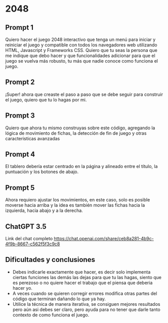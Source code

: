 # 2048

## Prompt 1
Quiero hacer el juego 2048 interactivo que tenga un menú para iniciar y reiniciar el juego y compatible con todos los navegadores web utilizando HTML, Javascript y Frameworks CSS. Quiero que tu seas la persona que me indique que debo hacer y que funcionalidades adicionar para que el juego se vuelva más robusto, tu más que nadie conoce como funciona el juego.

## Prompt 2
¡Super! ahora que creaste el paso a paso que se debe seguir para construir el juego, quiero que tu lo hagas por mi.

## Prompt 3
Quiero que ahora tu mismo construyas sobre este código, agregando la lógica de movimiento de fichas, la detección de fin de juego y otras caracteristicas avanzadas

## Prompt 4 
El tablero debería estar centrado en la página y alineado entre el título, la puntuación y los botones de abajo.

## Prompt 5
Ahora requiero ajustar los movimientos, en este caso, solo es posible moverse hacia arriba y la idea es también mover las fichas hacia la izquierda, hacia abajo y a la derecha.

## ChatGPT 3.5
Link del chat completo https://chat.openai.com/share/ceb8a281-4b9c-4f9b-8667-c562f5f3c9c8

## Dificultades y conclusiones
- Debes indicarle exactamente que hacer, es decir solo implementa ciertas funciones las demás las dejas para que tu las hagas, siento que es perezoso o no quiere hacer el trabajo que el piensa que deberia hacer yo.
- A veces cuando se quieren corregir errores modifica otras partes del código que terminan dañando lo que ya hay.
- Utilice la técnica de manera iterativa, se consiguen mejores resultados pero aún asi debes ser claro, pero ayuda para no tener que darle tanto contexto de como funciona el juego.